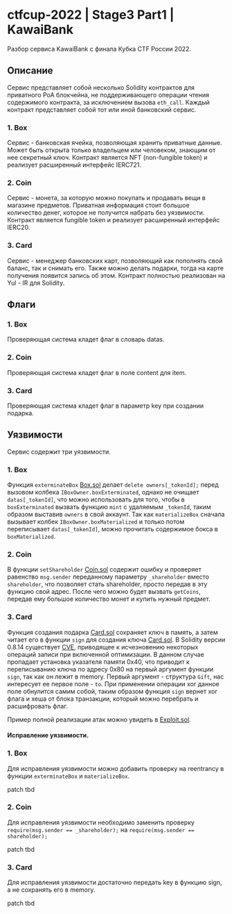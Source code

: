 # ctfcup-2022 | Stage3 Part1 | KawaiBank

Разбор сервиса KawaiBank с финала Кубка CTF России 2022.

## Описание

Сервис представляет собой несколько Solidity контрактов для приватного PoA блокчейна, не поддерживающего операции чтения содержимого контракта, за исключением вызова `eth_call`. Каждый контракт представляет собой тот или иной банковский сервис.

### 1. Box

Сервис - банковская ячейка, позволяющая хранить приватные данные. Может быть открыта только владельцем или человеком, знающим от нее секретный ключ. Контракт является NFT (non-fungible token) и реализует расширенный интерфейс IERC721.

### 2. Coin

Сервис - монета, за которую можно покупать и продавать вещи в магазине предметов. Приватная информация стоит большое количество денег, которое не получится набрать без уязвимости. Контракт является fungible token и реализует расширенный интерфейс IERC20.

### 3. Card

Сервис - менеджер банковских карт, позволяющий как пополнять свой баланс, так и снимать его. Также можно делать подарки, тогда на карте получения появится запись об этом. Контракт полностью реализован на Yul - IR для Solidity.

## Флаги

### 1. Box

Проверяющая система кладет флаг в словарь datas.

### 2. Coin

Проверяющая система кладет флаг в поле content для item.

### 3. Card

Проверяющая система кладет флаг в параметр key при создании подарка.

## Уязвимости

Сервис содержит три уязвимости.

### 1. Box

Функция `exterminateBox` [Box.sol](../../services/kawaibank/contracts/box/Box.sol#L75) делает `delete owners[_tokenId];` перед вызовом колбека `IBoxOwner.boxExterminated`, однако не очищает `datas[_tokenId]`, что можно использовать для того, чтобы в `boxExterminated` вызвать функцию `mint` с удаляемым `_tokenId`, таким образом выставив `owners` в свой аккаунт. Так как `materializeBox` сначала вызывает колбек `IBoxOwner.boxMaterialized` и только потом переписывает `datas[_tokenId]`, можно прочитать содержимое бокса в `boxMaterialized`.

### 2. Coin

В функции `setShareholder` [Coin.sol](../../services/kawaibank/contracts/coin/Coin.sol#L80) содержит ошибку и проверяет равенство `msg.sender` переданному параметру `_shareholder` вместо `shareholder`, что позволяет стать shareholder, просто передав в эту функцию свой адрес. После чего можно будет вызвать `getCoins`, передав ему большое количество монет и купить нужный предмет.

### 3. Card

Функция создания подарка [Card.sol](../../services/kawaibank/contracts/card/Card.sol#L136) сохраняет ключ в память, а затем читает его в функции `sign` для создания ключа [Card.sol](../../services/kawaibank/contracts/card/Card.sol#L185). В Solidity версии 0.8.14 существует [CVE](https://blog.soliditylang.org/2022/06/15/inline-assembly-memory-side-effects-bug/), приводящее к исчезновению некоторых операций записи при включенной оптимизации. В данном случае пропадает установка указателя памяти 0x40, что приводит к переписыванию ключа по адресу 0x80 на первый аргумент функции `sign`, так как он лежит в memory. Первый аргумент - структура `Gift`, нас интересует ее первое поле - `to`. При применении операции xor данное поле обнулится самим собой, таким образом функция `sign` вернет xor флага и хеша от блока транзакции, который можно перебрать и расшифровать флаг.

Пример полной реализации атак можно увидеть в
[Exploit.sol](Exploit.sol).

#### Исправление уязвимости.

### 1. Box

Для исправления уязвимости можно добавить проверку на reentrancy в функции `exterminateBox` и `materializeBox`.

patch tbd

### 2. Coin

Для исправления уязвимости необходимо заменить проверку `require(msg.sender == _shareholder);` на `require(msg.sender == shareholder);`

patch tbd

### 3. Card

Для исправления уязвимости достаточно передать key в функцию sign, а не сохранять его в memory.

patch tbd
